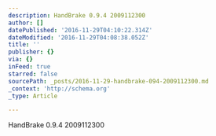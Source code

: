 ```yaml
---
description: HandBrake 0.9.4 2009112300
author: []
datePublished: '2016-11-29T04:10:22.314Z'
dateModified: '2016-11-29T04:08:38.052Z'
title: ''
publisher: {}
via: {}
inFeed: true
starred: false
sourcePath: _posts/2016-11-29-handbrake-094-2009112300.md
_context: 'http://schema.org'
_type: Article

---
```

HandBrake 0.9.4 2009112300